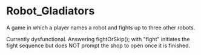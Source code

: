 # Robot_Gladiators

A game in which a player names a robot and fights up to three other robots.

Currently dysfunctional. Answering fightOrSkip(); with "fight" initiates the fight sequence but does NOT prompt the shop to open once it is finished.
